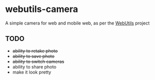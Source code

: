 webutils-camera
===============

A simple camera for web and mobile web, as per the [WebUtils](https://github.com/WebUtils/Platform) project

## TODO
* ~~ability to retake photo~~
* ~~ability to save photo~~
* ~~ability to switch cameras~~
* ability to share photo
* make it look pretty